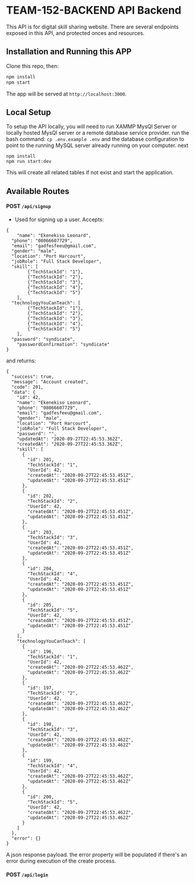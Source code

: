 # TEAM-152-BACKEND API Backend

This API is for digital skill sharing website. There are several endpoints exposed in this API, and protected onces and resources.

## Installation and Running this APP

Clone this repo, then: 

``` bash
npm install
npm start
```

The app will be served at `http://localhost:3000`.


## Local Setup

To setup the API locally, you will need to run XAMMP MysQl Server or locally hosted MysQl server or a remote database service provider. run the bash command: `cp .env.example .env` and the database configuration to point to the running MySQL server already running on your computer. next

```
npm install
npm run start:dev
```

This will create all related tables if not exist and start the application.


## Available Routes

#### **POST** `/api/signup`
* Used for signing up a user. Accepts:
```
{
	"name": "Ekenekiso Leonard",
  "phone": "08066607729",
  "email": "gadfesfeeu@gmail.com",
  "gender": "male",
  "location": "Port Harcourt",
  "jobRole": "Full Stack Developer",
  "skill": [
		{"TechStackId": "1"},
		{"TechStackId": "2"},
		{"TechStackId": "3"},
		{"TechStackId": "4"},
		{"TechStackId": "5"}
	],
  "technologyYouCanTeach": [
		{"TechStackId": "1"},
		{"TechStackId": "2"},
		{"TechStackId": "3"},
		{"TechStackId": "4"},
		{"TechStackId": "5"}
	],
  "password": "syndicate",
	"passwordConfirmation": "syndicate"
}
```
and returns:
```
{
  "success": true,
  "message": "Account created",
  "code": 201,
  "data": {
    "id": 42,
    "name": "Ekenekiso Leonard",
    "phone": "08066607729",
    "email": "gadfesfeeu@gmail.com",
    "gender": "male",
    "location": "Port Harcourt",
    "jobRole": "Full Stack Developer",
    "password": "",
    "updatedAt": "2020-09-27T22:45:53.362Z",
    "createdAt": "2020-09-27T22:45:53.362Z",
    "skill": [
      {
        "id": 201,
        "TechStackId": "1",
        "UserId": 42,
        "createdAt": "2020-09-27T22:45:53.451Z",
        "updatedAt": "2020-09-27T22:45:53.451Z"
      },
      {
        "id": 202,
        "TechStackId": "2",
        "UserId": 42,
        "createdAt": "2020-09-27T22:45:53.451Z",
        "updatedAt": "2020-09-27T22:45:53.451Z"
      },
      {
        "id": 203,
        "TechStackId": "3",
        "UserId": 42,
        "createdAt": "2020-09-27T22:45:53.451Z",
        "updatedAt": "2020-09-27T22:45:53.451Z"
      },
      {
        "id": 204,
        "TechStackId": "4",
        "UserId": 42,
        "createdAt": "2020-09-27T22:45:53.451Z",
        "updatedAt": "2020-09-27T22:45:53.451Z"
      },
      {
        "id": 205,
        "TechStackId": "5",
        "UserId": 42,
        "createdAt": "2020-09-27T22:45:53.451Z",
        "updatedAt": "2020-09-27T22:45:53.451Z"
      }
    ],
    "technologyYouCanTeach": [
      {
        "id": 196,
        "TechStackId": "1",
        "UserId": 42,
        "createdAt": "2020-09-27T22:45:53.462Z",
        "updatedAt": "2020-09-27T22:45:53.462Z"
      },
      {
        "id": 197,
        "TechStackId": "2",
        "UserId": 42,
        "createdAt": "2020-09-27T22:45:53.462Z",
        "updatedAt": "2020-09-27T22:45:53.462Z"
      },
      {
        "id": 198,
        "TechStackId": "3",
        "UserId": 42,
        "createdAt": "2020-09-27T22:45:53.462Z",
        "updatedAt": "2020-09-27T22:45:53.462Z"
      },
      {
        "id": 199,
        "TechStackId": "4",
        "UserId": 42,
        "createdAt": "2020-09-27T22:45:53.462Z",
        "updatedAt": "2020-09-27T22:45:53.462Z"
      },
      {
        "id": 200,
        "TechStackId": "5",
        "UserId": 42,
        "createdAt": "2020-09-27T22:45:53.462Z",
        "updatedAt": "2020-09-27T22:45:53.462Z"
      }
    ]
  },
  "error": {}
}
```
 A json response payload. the error property will be populated if there's an error during execution of the create process.

#### **POST** `/api/login`